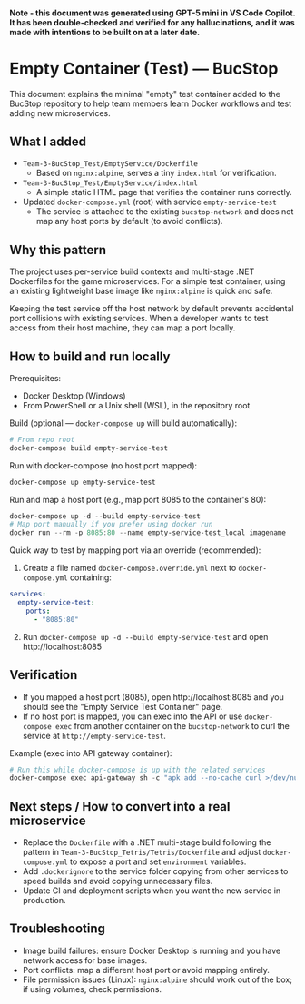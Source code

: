 #### Note - this document was generated using GPT-5 mini in VS Code Copilot. It has been double-checked and verified for any hallucinations, and it was made with intentions to be built on at a later date.

# Empty Container (Test) — BucStop

This document explains the minimal "empty" test container added to the BucStop repository to help team members learn Docker workflows and test adding new microservices.

## What I added

- `Team-3-BucStop_Test/EmptyService/Dockerfile`
  - Based on `nginx:alpine`, serves a tiny `index.html` for verification.
- `Team-3-BucStop_Test/EmptyService/index.html`
  - A simple static HTML page that verifies the container runs correctly.
- Updated `docker-compose.yml` (root) with service `empty-service-test`
  - The service is attached to the existing `bucstop-network` and does not map any host ports by default (to avoid conflicts).

## Why this pattern

The project uses per-service build contexts and multi-stage .NET Dockerfiles for the game microservices. For a simple test container, using an existing lightweight base image like `nginx:alpine` is quick and safe.

Keeping the test service off the host network by default prevents accidental port collisions with existing services. When a developer wants to test access from their host machine, they can map a port locally.

## How to build and run locally

Prerequisites:
- Docker Desktop (Windows)
- From PowerShell or a Unix shell (WSL), in the repository root

Build (optional — `docker-compose up` will build automatically):

```powershell
# From repo root
docker-compose build empty-service-test
```

Run with docker-compose (no host port mapped):

```powershell
docker-compose up empty-service-test
```

Run and map a host port (e.g., map port 8085 to the container's 80):

```powershell
docker-compose up -d --build empty-service-test
# Map port manually if you prefer using docker run
docker run --rm -p 8085:80 --name empty-service-test_local imagename
```

Quick way to test by mapping port via an override (recommended):

1. Create a file named `docker-compose.override.yml` next to `docker-compose.yml` containing:

```yaml
services:
  empty-service-test:
    ports:
      - "8085:80"
```

2. Run `docker-compose up -d --build empty-service-test` and open http://localhost:8085

## Verification

- If you mapped a host port (8085), open http://localhost:8085 and you should see the "Empty Service Test Container" page.
- If no host port is mapped, you can exec into the API or use `docker-compose exec` from another container on the `bucstop-network` to curl the service at `http://empty-service-test`.

Example (exec into API gateway container):

```powershell
# Run this while docker-compose is up with the related services
docker-compose exec api-gateway sh -c "apk add --no-cache curl >/dev/null 2>&1 || true; curl -sS http://empty-service-test/"
```

## Next steps / How to convert into a real microservice

- Replace the `Dockerfile` with a .NET multi-stage build following the pattern in `Team-3-BucStop_Tetris/Tetris/Dockerfile` and adjust `docker-compose.yml` to expose a port and set `environment` variables.
- Add `.dockerignore` to the service folder copying from other services to speed builds and avoid copying unnecessary files.
- Update CI and deployment scripts when you want the new service in production.

## Troubleshooting

- Image build failures: ensure Docker Desktop is running and you have network access for base images.
- Port conflicts: map a different host port or avoid mapping entirely.
- File permission issues (Linux): `nginx:alpine` should work out of the box; if using volumes, check permissions.